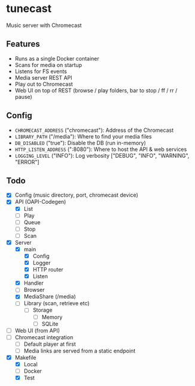 # tunecast
Music server with Chromecast


## Features
- Runs as a single Docker container
- Scans for media on startup
- Listens for FS events
- Media server REST API
- Play out to Chromecast
- Web UI on top of REST (browse / play folders, bar to stop / ff / rr / pause)


## Config
- `CHROMECAST_ADDRESS` ("chromecast"): Address of the Chromecast
- `LIBRARY_PATH` ("/media"): Where to find your media files
- `DB_DISABLED` ("true"): Disable the DB (run in-memory)
- `HTTP_LISTEN_ADDRESS` (":8080"): Where to host the API & web services
- `LOGGING_LEVEL` ("INFO"): Log verbosity ["DEBUG", "INFO", "WARNING", "ERROR"]


## Todo
- [x] Config (music directory, port, chromecast device)
- [x] API (OAPI-Codegen)
    - [x] List
    - [ ] Play
    - [ ] Queue
    - [ ] Stop
    - [ ] Scan
- [x] Server
    - [x] main
        - [x] Config
        - [x] Logger
        - [x] HTTP router
        - [x] Listen
    - [x] Handler
    - [ ] Browser
    - [x] MediaShare (/media)
    - [ ] Library (scan, retrieve etc)
        - [ ] Storage
            - [ ] Memory
            - [ ] SQLite
- [ ] Web UI (from API)
- [ ] Chromecast integration
    - [ ] Default player at first
    - [ ] Media links are served from a static endpoint
- [x] Makefile
    - [x] Local
    - [ ] Docker
    - [x] Test
